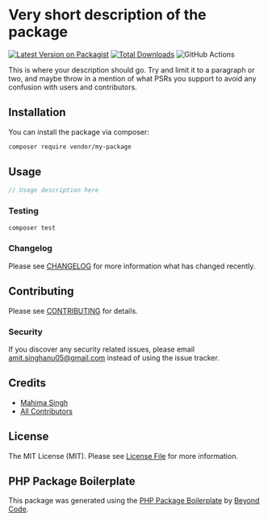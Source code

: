 # Very short description of the package

[![Latest Version on Packagist](https://img.shields.io/packagist/v/vendor/my-package.svg?style=flat-square)](https://packagist.org/packages/vendor/my-package)
[![Total Downloads](https://img.shields.io/packagist/dt/vendor/my-package.svg?style=flat-square)](https://packagist.org/packages/vendor/my-package)
![GitHub Actions](https://github.com/vendor/my-package/actions/workflows/main.yml/badge.svg)

This is where your description should go. Try and limit it to a paragraph or two, and maybe throw in a mention of what PSRs you support to avoid any confusion with users and contributors.

## Installation

You can install the package via composer:

```bash
composer require vendor/my-package
```

## Usage

```php
// Usage description here
```

### Testing

```bash
composer test
```

### Changelog

Please see [CHANGELOG](CHANGELOG.md) for more information what has changed recently.

## Contributing

Please see [CONTRIBUTING](CONTRIBUTING.md) for details.

### Security

If you discover any security related issues, please email amit.singhanu05@gmail.com instead of using the issue tracker.

## Credits

-   [Mahima Singh](https://github.com/vendor)
-   [All Contributors](../../contributors)

## License

The MIT License (MIT). Please see [License File](LICENSE.md) for more information.

## PHP Package Boilerplate

This package was generated using the [PHP Package Boilerplate](https://laravelpackageboilerplate.com) by [Beyond Code](http://beyondco.de/).

